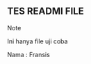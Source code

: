 ## TES READMI FILE

> [!NOTE]  
> Ini hanya file uji coba  

<tr>
  <td> Nama : </td>
  <td> Fransis </td>
</tr>
